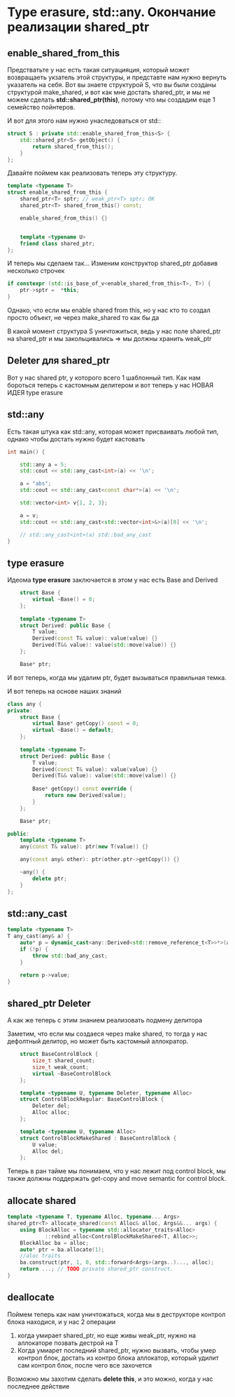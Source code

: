# Type erasure, std::any. Окончание реализации shared_ptr

## enable_shared_from_this

Предстватьте у нас есть такая ситуацияция, который может возвращаеть укзатель этой структуры, и представте нам нужно вернуть указатель на себя. Вот вы знаете структурой S, что вы были созданы структурой make_shared, и вот как мне достать shared_ptr, и мы не можем
сделать **std::shared_ptr(this)**, потому что мы создадим еще 1 семейство пойнтеров.

И вот для этого нам нужно унаследоваться от std::

```c++
struct S : private std::enable_shared_from_this<S> {
    std::shared_ptr<S> getObject() {
        return shared_from_this();
    }
};
```

Давайте поймем как реализовать теперь эту структуру.

```c++
template <typename T>
struct enable_shared_from_this {
    shared_ptr<T> sptr; // weak_ptr<T> sptr; OK
    shared_ptr<T> shared_from_this() const;

    enable_shared_from_this() {}


    template <typename U>
    friend class shared_ptr;
};
```

И теперь мы сделаем так... Изменим конструктор shared_ptr добавив несколько строчек

```c++
if constexpr (std::is_base_of_v<enable_shared_from_this<T>, T>) {
    ptr->sptr =  *this;
}
```

Однако, что если мы enable shared from this, но у нас кто то создал просто объект, не через
make_shared то как бы да 

В какой момент структура S уничтожиться, ведь у нас поле shared_ptr на shared_ptr и мы закольцивались => мы должны хранить weak_ptr

## Deleter для shared_ptr

Вот у нас shared ptr, у которого всего 1 шаблонный тип. Как нам бороться теперь с кастомным делитером и вот теперь у нас НОВАЯ ИДЕЯ type erasure

## std::any 

Есть такая штука как std::any, которая может присваивать любой тип, однако чтобы достать нужно будет кастовать

```c++
int main() {

    std::any a = 5;
    std::cout << std::any_cast<int>(a) << '\n';

    a = "abs";
    std::cout << std::any_cast<const char*>(a) << '\n';

    std::vector<int> v{1, 2, 3};

    a = v;
    std::cout << std::any_cast<std::vector<int>&>(a)[0] << '\n';

    // std::any_cast<int>(a) std::bad_any_cast
}
```

## type erasure

Идеома **type erasure** заключается в этом  у нас есть Base and Derived

```c++
    struct Base {
        virtual ~Base() = 0;
    };
    
    template <typename T>
    struct Derived: public Base {
        T value;
        Derived(const T& value): value(value) {}
        Derived(T&& value): value(std::move(value)) {}
    };

    Base* ptr;
```

И вот теперь, когда мы удалим ptr, будет вызываться правильная темка.

И вот теперь на основе наших знаний 

```c++
class any {
private:
    struct Base {
        virtual Base* getCopy() const = 0;
        virtual ~Base() = default;
    };
    
    template <typename T>
    struct Derived: public Base {
        T value;
        Derived(const T& value): value(value) {}
        Derived(T&& value): value(std::move(value)) {}
    
        Base* getCopy() const override {
            return new Derived(value);
        }
    };

    Base* ptr;

public:
    template <typename T>
    any(const T& value): ptr(new T(value)) {}

    any(const any& other): ptr(other.ptr->getCopy()) {}

    ~any() {
        delete ptr;
    }
};
```

## std::any_cast

```c++
template <typename T>
T any_cast(any& a) {
    auto* p = dynamic_cast<any::Derived<std::remove_reference_t<T>>*>(a.ptr);
    if (!p) {
        throw std::bad_any_cast;
    }

    return p->value;
}
```

## shared_ptr Deleter

А как же теперь с этим знанием реализовать подмену делитора

Заметим, что если мы создаеся через make shared, то тогда у нас дефолтный делитор, но может быть кастомный аллократор.

```c++
    struct BaseControlBlock {
        size_t shared_count;
        size_t weak_count;
        virtual ~BaseControlBlock
    };

    template <typename U, typename Deleter, typename Alloc>
    struct ControlBlockRegular: BaseControlBlock {
        Deleter del;
        Alloc alloc;
    };

    template <typename U, typename Alloc>
    struct ControlBlockMakeShared : BaseControlBlock {
        U value;
        Alloc del;
    };
```

Теперь в ран тайме мы понимаем, что у нас лежит под control block, мы также должны поддержать get-copy and move semantic for control block.

## allocate shared

```c++
template <typename T, typename Alloc, typename... Args>
shared_ptr<T> allocate_shared(const Alloc& alloc, Args&&... args) {
    using BlockAlloc = typename std::allocator_traits<Alloc>
            ::rebind_alloc<ControlBlockMakeShared<T, Alloc>>;
    BlockAlloc ba = alloc;
    auto* ptr = ba.allocate(1);
    //aloc traits
    ba.construct(ptr, 1, 0, std::forward<Args>(args..)..., alloc);
    return ...; // TODO private shared_ptr construct.
}
```

## deallocate

Поймем теперь как нам уничтожаться, когда мы в деструкторе контрол блока находися, и у нас 2 операции
1) когда умирает shared_ptr, но еще живы weak_ptr, нужно на аллокаторе позвать дестрой на T
2) Когда умиарет последний shared_ptr, нужно вызвать, чтобы умер контрол блок, достать из контро блока аллокатор, который удилит сам контрол блок, после чего все захочется

Возможно мы захотим сделать **delete this**, и это можно, когда у нас последнее действие 
